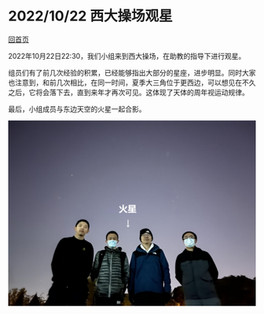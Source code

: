 # 2022/10/22 西大操场观星

[回首页](../../README.md)

2022年10月22日22:30，我们小组来到西大操场，在助教的指导下进行观星。

组员们有了前几次经验的积累，已经能够指出大部分的星座，进步明显。同时大家也注意到，和前几次相比，在同一时间，夏季大三角位于更西边，可以想见在不久之后，它将会落下去，直到来年才再次可见。这体现了天体的周年视运动规律。

最后，小组成员与东边天空的火星一起合影。

![](小组合影.jpg)